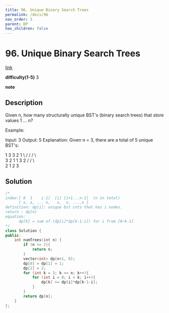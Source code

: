 ```yaml
---
title: 96. Unique Binary Search Trees
permalink: /docs/96
nav_order: 3
parent: DP
has_children: false
---
```

# 96. Unique Binary Search Trees
[link](https://leetcode.com/problems/unique-binary-search-trees/)

**difficulty(1-5)**
3

**note**

## Description
Given n, how many structurally unique BST's (binary search trees) that store values 1 ... n?

Example:

Input: 3
Output: 5
Explanation:
Given n = 3, there are a total of 5 unique BST's:

   1         3     3      2      1
    \       /     /      / \      \
     3     2     1      1   3      2
    /     /       \                 \
   2     1         2                 3

## Solution
```c++
/*
index:[ 0  1    i-1]  [i] [i+1...n-1]  (n in total)
      [ x, x, ... x,   x,  x, ....x ]
definition: dp[i]: unique bst cnts that has i nodes.
return : dp[n]
equation: 
      dp[k] = sum of (dp[i]*dp[k-1-i]) for i from [0~k-1]
*/
class Solution {
public:
    int numTrees(int n) {
        if (n <= 2){
            return n;
        }
        vector<int> dp(n+1, 0);
        dp[0] = dp[1] = 1;
        dp[2] = 2;
        for (int k = 3; k <= n; k++){
            for (int i = 0; i < k; i++){
                dp[k] += dp[i]*dp[k-1-i];
            }
        }
        return dp[n];
    }
};
```